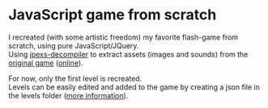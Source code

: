 # JavaScript game from scratch
I recreated (with some artistic freedom) my favorite flash-game from scratch, using pure JavaScript/JQuery.\
Using [jpexs-decompiler](https://github.com/jindrapetrik/jpexs-decompiler/releases) to extract assets (images and sounds) from the [original game](https://antoineschmidt.github.io/Portfolio/projects/gimmick/starrunner.swf) ([online](http://www.bambusratte.com/showgame.php?id=118)).

For now, only the first level is recreated.\
Levels can be easily edited and added to the game by creating a json file in the levels folder ([more information](https://github.com/AntoineSchmidt/Portfolio/tree/master/projects/gimmick/code/levels/)).